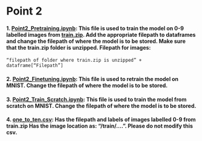 # Point 2

#### 1. [Point2_Pretraining.ipynb](./Point2_Pretraining.ipynb): This file is used to train the model on 0-9 labelled images from [train.zip](../train.zip). Add the appropriate filepath to dataframes and change the filepath of where the model is to be stored. Make sure that the train.zip folder is unzipped. Filepath for images:

    “filepath of folder where train.zip is unzipped” + dataframe[“Filepath”]

#### 2. [Point2_Finetuning.ipynb](./Point2_Finetuning.ipynb): This file is used to retrain the model on MNIST. Change the filepath of where the model is to be stored.

#### 3. [Point2_Train_Scratch.ipynb](./Point2_Train_Scratch.ipynb): This file is used to train the model from scratch on MNIST. Change the filepath of where the model is to be stored.

#### 4. [one_to_ten.csv](./one_to_ten.csv): Has the filepath and labels of images labelled 0-9 from train.zip Has the image location as: “/train/….”. **Please do not modify this csv.**
